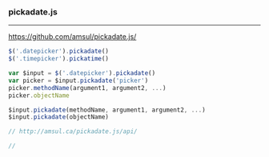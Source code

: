 ### pickadate.js
---
https://github.com/amsul/pickadate.js/

```js
$('.datepicker').pickadate()
$('.timepicker').pickatime()
```

```js
var $input = $('.datepicker').pickadate()
var picker = $input.pickadate('picker')
picker.methodName(argument1, argument2, ...)
picker.objectName

$input.pickadate(methodName, argument1, argument2, ...)
$input.pickadate(objectName)

// http://amsul.ca/pickadate.js/api/
```

```js
//
```

